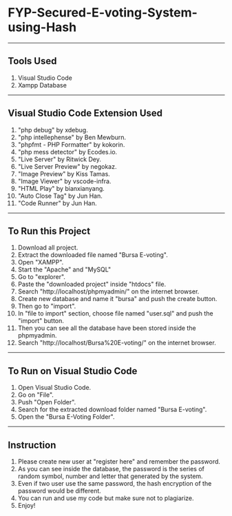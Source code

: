# FYP-Secured-E-voting-System-using-Hash

-------------------------------------------------------------------------------------------
Tools Used
-------------------------------------------------------------------------------------------
1. Visual Studio Code
2. Xampp Database

-------------------------------------------------------------------------------------------
Visual Studio Code Extension Used
-------------------------------------------------------------------------------------------
1. "php debug" by xdebug.
2. "php intellephense" by Ben Mewburn.
3. "phpfmt - PHP Formatter" by kokorin.
4. "php mess detector" by Ecodes.io.
5. "Live Server" by Ritwick Dey.
6. "Live Server Preview" by negokaz.
7. "Image Preview" by Kiss Tamas.
8. "Image Viewer" by vscode-infra.
9. "HTML Play" by bianxianyang.
10. "Auto Close Tag" by Jun Han.
11. "Code Runner" by Jun Han.

--------------------------------------------------------------------------------------------
To Run this Project
--------------------------------------------------------------------------------------------
1. Download all project.
2. Extract the downloaded file named "Bursa E-voting".
3. Open "XAMPP".
4. Start the "Apache" and "MySQL"
5. Go to "explorer".
6. Paste the "downloaded project" inside "htdocs" file.
7. Search "http://localhost/phpmyadmin/" on the internet browser.
8. Create new database and name it "bursa" and push the create button.
9. Then go to "import".
10. In "file to import" section, choose file named "user.sql" and push the "import" button.
11. Then you can see all the database have been stored inside the phpmyadmin.
12. Search "http://localhost/Bursa%20E-voting/" on the internet browser.

---------------------------------------------------------------------------------------------
To Run on Visual Studio Code
---------------------------------------------------------------------------------------------
1. Open Visual Studio Code.
2. Go on "File".
3. Push "Open Folder".
4. Search for the extracted download folder named "Bursa E-voting".
5. Open the "Bursa E-Voting Folder".

----------------------------------------------------------------------------------------------
Instruction
----------------------------------------------------------------------------------------------
1. Please create new user at "register here" and remember the password.
2. As you can see inside the database, the password is the series of random symbol, number and letter that generated by the system.
3. Even if two user use the same password, the hash encryption of the password would be different.
4. You can run and use my code but make sure not to plagiarize.
5. Enjoy!
